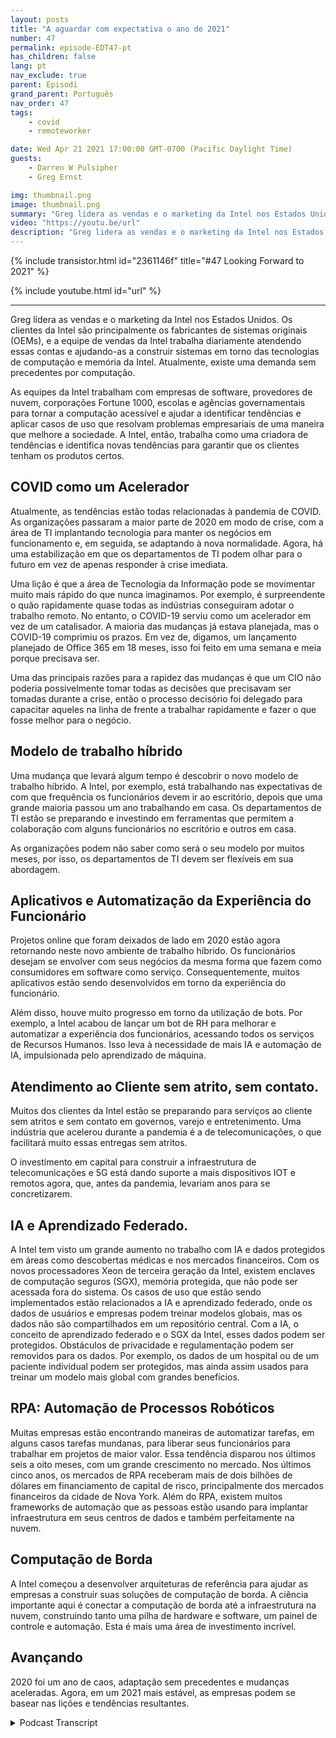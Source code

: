 ```yaml
---
layout: posts
title: "A aguardar com expectativa o ano de 2021"
number: 47
permalink: episode-EDT47-pt
has_children: false
lang: pt
nav_exclude: true
parent: Episodi
grand_parent: Português
nav_order: 47
tags:
    - covid
    - remoteworker

date: Wed Apr 21 2021 17:00:00 GMT-0700 (Pacific Daylight Time)
guests:
    - Darren W Pulsipher
    - Greg Ernst

img: thumbnail.png
image: thumbnail.png
summary: "Greg lidera as vendas e o marketing da Intel nos Estados Unidos. Os clientes da Intel são principalmente os fabricantes de equipamentos originais (OEMs), e a equipe de vendas da Intel trabalha diariamente atendendo essas contas e ajudando-as a construir sistemas em torno das tecnologias de computação e memória da Intel. Atualmente, há uma demanda sem precedentes por computação. As equipes da Intel trabalham com empresas de software, provedores de nuvem, grandes empresas, escolas e agências governamentais para tornar a computação acessível e ajudar a identificar tendências e aplicar casos de uso que resolvam problemas de negócios de uma maneira que melhore a sociedade. Portanto, a Intel trabalha como uma grande influenciadora e identifica novas tendências para garantir que os clientes tenham os produtos certos."
video: "https://youtu.be/url"
description: "Greg lidera as vendas e o marketing da Intel nos Estados Unidos. Os clientes da Intel são principalmente os fabricantes de equipamentos originais (OEMs), e a equipe de vendas da Intel trabalha diariamente atendendo essas contas e ajudando-as a construir sistemas em torno das tecnologias de computação e memória da Intel. Atualmente, há uma demanda sem precedentes por computação. As equipes da Intel trabalham com empresas de software, provedores de nuvem, grandes empresas, escolas e agências governamentais para tornar a computação acessível e ajudar a identificar tendências e aplicar casos de uso que resolvam problemas de negócios de uma maneira que melhore a sociedade. Portanto, a Intel trabalha como uma grande influenciadora e identifica novas tendências para garantir que os clientes tenham os produtos certos."
---
```


<div>
{% include transistor.html id="2361146f" title="#47 Looking Forward to 2021" %}

{% include youtube.html id="url" %}
</div>

---

Greg lidera as vendas e o marketing da Intel nos Estados Unidos. Os clientes da Intel são principalmente os fabricantes de sistemas originais (OEMs), e a equipe de vendas da Intel trabalha diariamente atendendo essas contas e ajudando-as a construir sistemas em torno das tecnologias de computação e memória da Intel. Atualmente, existe uma demanda sem precedentes por computação.

As equipes da Intel trabalham com empresas de software, provedores de nuvem, corporações Fortune 1000, escolas e agências governamentais para tornar a computação acessível e ajudar a identificar tendências e aplicar casos de uso que resolvam problemas empresariais de uma maneira que melhore a sociedade. A Intel, então, trabalha como uma criadora de tendências e identifica novas tendências para garantir que os clientes tenham os produtos certos.

## COVID como um Acelerador

Atualmente, as tendências estão todas relacionadas à pandemia de COVID. As organizações passaram a maior parte de 2020 em modo de crise, com a área de TI implantando tecnologia para manter os negócios em funcionamento e, em seguida, se adaptando à nova normalidade. Agora, há uma estabilização em que os departamentos de TI podem olhar para o futuro em vez de apenas responder à crise imediata.

Uma lição é que a área de Tecnologia da Informação pode se movimentar muito mais rápido do que nunca imaginamos. Por exemplo, é surpreendente o quão rapidamente quase todas as indústrias conseguiram adotar o trabalho remoto. No entanto, o COVID-19 serviu como um acelerador em vez de um catalisador. A maioria das mudanças já estava planejada, mas o COVID-19 comprimiu os prazos. Em vez de, digamos, um lançamento planejado de Office 365 em 18 meses, isso foi feito em uma semana e meia porque precisava ser.

Uma das principais razões para a rapidez das mudanças é que um CIO não poderia possivelmente tomar todas as decisões que precisavam ser tomadas durante a crise, então o processo decisório foi delegado para capacitar aqueles na linha de frente a trabalhar rapidamente e fazer o que fosse melhor para o negócio.

## Modelo de trabalho híbrido

Uma mudança que levará algum tempo é descobrir o novo modelo de trabalho híbrido. A Intel, por exemplo, está trabalhando nas expectativas de com que frequência os funcionários devem ir ao escritório, depois que uma grande maioria passou um ano trabalhando em casa. Os departamentos de TI estão se preparando e investindo em ferramentas que permitem a colaboração com alguns funcionários no escritório e outros em casa.

As organizações podem não saber como será o seu modelo por muitos meses, por isso, os departamentos de TI devem ser flexíveis em sua abordagem.

## Aplicativos e Automatização da Experiência do Funcionário

Projetos online que foram deixados de lado em 2020 estão agora retornando neste novo ambiente de trabalho híbrido. Os funcionários desejam se envolver com seus negócios da mesma forma que fazem como consumidores em software como serviço. Consequentemente, muitos aplicativos estão sendo desenvolvidos em torno da experiência do funcionário.

Além disso, houve muito progresso em torno da utilização de bots. Por exemplo, a Intel acabou de lançar um bot de RH para melhorar e automatizar a experiência dos funcionários, acessando todos os serviços de Recursos Humanos. Isso leva à necessidade de mais IA e automação de IA, impulsionada pelo aprendizado de máquina.

## Atendimento ao Cliente sem atrito, sem contato.

Muitos dos clientes da Intel estão se preparando para serviços ao cliente sem atritos e sem contato em governos, varejo e entretenimento. Uma indústria que acelerou durante a pandemia é a de telecomunicações, o que facilitará muito essas entregas sem atritos.

O investimento em capital para construir a infraestrutura de telecomunicações e 5G está dando suporte a mais dispositivos IOT e remotos agora, que, antes da pandemia, levariam anos para se concretizarem.

## IA e Aprendizado Federado.

A Intel tem visto um grande aumento no trabalho com IA e dados protegidos em áreas como descobertas médicas e nos mercados financeiros. Com os novos processadores Xeon de terceira geração da Intel, existem enclaves de computação seguros (SGX), memória protegida, que não pode ser acessada fora do sistema. Os casos de uso que estão sendo implementados estão relacionados a IA e aprendizado federado, onde os dados de usuários e empresas podem treinar modelos globais, mas os dados não são compartilhados em um repositório central. Com a IA, o conceito de aprendizado federado e o SGX da Intel, esses dados podem ser protegidos. Obstáculos de privacidade e regulamentação podem ser removidos para os dados. Por exemplo, os dados de um hospital ou de um paciente individual podem ser protegidos, mas ainda assim usados para treinar um modelo mais global com grandes benefícios.

## RPA: Automação de Processos Robóticos

Muitas empresas estão encontrando maneiras de automatizar tarefas, em alguns casos tarefas mundanas, para liberar seus funcionários para trabalhar em projetos de maior valor. Essa tendência disparou nos últimos seis a oito meses, com um grande crescimento no mercado. Nos últimos cinco anos, os mercados de RPA receberam mais de dois bilhões de dólares em financiamento de capital de risco, principalmente dos mercados financeiros da cidade de Nova York. Além do RPA, existem muitos frameworks de automação que as pessoas estão usando para implantar infraestrutura em seus centros de dados e também perfeitamente na nuvem.

## Computação de Borda

A Intel começou a desenvolver arquiteturas de referência para ajudar as empresas a construir suas soluções de computação de borda. A ciência importante aqui é conectar a computação de borda até a infraestrutura na nuvem, construindo tanto uma pilha de hardware e software, um painel de controle e automação. Esta é mais uma área de investimento incrível.

## Avançando

2020 foi um ano de caos, adaptação sem precedentes e mudanças aceleradas. Agora, em um 2021 mais estável, as empresas podem se basear nas lições e tendências resultantes.



<details>
<summary> Podcast Transcript </summary>

<p></p>

</details>
